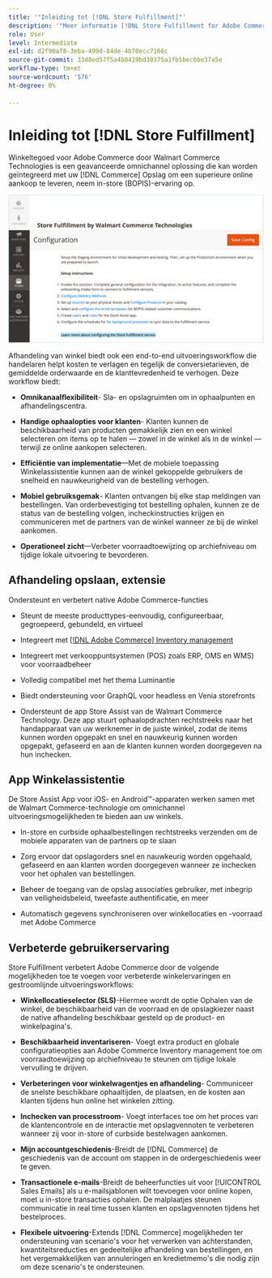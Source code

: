 ```yaml
---
title: '"Inleiding tot [!DNL Store Fulfillment]"'
description: '"Meer informatie [!DNL Store Fulfillment for Adobe Commerce by Walmart Technologies] biedt ondersteuning voor online aankopen, winkelen (BOPIS) voor klanten. Gebruik de mobiele versie van Store Assist om BOPIS-uitvoering en bestellingsverwerking te stroomlijnen voor winkelpartners en klanten van Commerce."'
role: User
level: Intermediate
exl-id: d2f90af8-3eba-499d-84de-4b70ecc7166c
source-git-commit: 33d8ed57f5a4b8419bd30375a1fb5bec6be37a5e
workflow-type: tm+mt
source-wordcount: '576'
ht-degree: 0%

---
```


# Inleiding tot [!DNL Store Fulfillment]

Winkeltegoed voor Adobe Commerce door Walmart Commerce Technologies is een geavanceerde omnichannel oplossing die kan worden geïntegreerd met uw [!DNL Commerce] Opslag om een superieure online aankoop te leveren, neem in-store (BOPIS)-ervaring op.

![De Vervulling van de opslag door de Admin van de Technologieën van het Spoor configuratie](assets/store-fulfillment-admin-home.png)

Afhandeling van winkel biedt ook een end-to-end uitvoeringsworkflow die handelaren helpt kosten te verlagen en tegelijk de conversietarieven, de gemiddelde orderwaarde en de klanttevredenheid te verhogen. Deze workflow biedt:

* **Omnikanaalflexibiliteit**- Sla- en opslagruimten om in ophaalpunten en afhandelingscentra.

* **Handige ophaalopties voor klanten**- Klanten kunnen de beschikbaarheid van producten gemakkelijk zien en een winkel selecteren om items op te halen — zowel in de winkel als in de winkel — terwijl ze online aankopen selecteren.

* **Efficiëntie van implementatie**—Met de mobiele toepassing Winkelassistentie kunnen aan de winkel gekoppelde gebruikers de snelheid en nauwkeurigheid van de bestelling verhogen.

* **Mobiel gebruiksgemak**- Klanten ontvangen bij elke stap meldingen van bestellingen. Van orderbevestiging tot bestelling ophalen, kunnen ze de status van de bestelling volgen, incheckinstructies krijgen en communiceren met de partners van de winkel wanneer ze bij de winkel aankomen.

* **Operationeel zicht**—Verbeter voorraadtoewijzing op archiefniveau om tijdige lokale uitvoering te bevorderen.

## Afhandeling opslaan, extensie

Ondersteunt en verbetert native Adobe Commerce-functies

* Steunt de meeste producttypes-eenvoudig, configureerbaar, gegroepeerd, gebundeld, en virtueel

* Integreert met [[!DNL Adobe Commerce] Inventory management](https://docs.magento.com/user-guide/catalog/inventory-learn-more.html)

* Integreert met verkooppuntsystemen (POS) zoals ERP, OMS en WMS) voor voorraadbeheer

* Volledig compatibel met het thema Luminantie

* Biedt ondersteuning voor GraphQL voor headless en Venia storefronts

* Ondersteunt de app Store Assist van de Walmart Commerce Technology. Deze app stuurt ophaalopdrachten rechtstreeks naar het handapparaat van uw werknemer in de juiste winkel, zodat de items kunnen worden opgepakt en snel en nauwkeurig kunnen worden opgepakt, gefaseerd en aan de klanten kunnen worden doorgegeven na hun inchecken.

## App Winkelassistentie

De Store Assist App voor iOS- en Android™-apparaten werken samen met de Walmart Commerce-technologie om omnichannel uitvoeringsmogelijkheden te bieden aan uw winkels.

* In-store en curbside ophaalbestellingen rechtstreeks verzenden om de mobiele apparaten van de partners op te slaan

* Zorg ervoor dat opslagorders snel en nauwkeurig worden opgehaald, gefaseerd en aan klanten worden doorgegeven wanneer ze inchecken voor het ophalen van bestellingen.

* Beheer de toegang van de opslag associaties gebruiker, met inbegrip van veiligheidsbeleid, tweefaste authentificatie, en meer

* Automatisch gegevens synchroniseren over winkellocaties en -voorraad met Adobe Commerce

## Verbeterde gebruikerservaring

Store Fulfillment verbetert Adobe Commerce door de volgende mogelijkheden toe te voegen voor verbeterde winkelervaringen en gestroomlijnde uitvoeringsworkflows:

* **Winkellocatieselector (SLS)**-Hiermee wordt de optie Ophalen van de winkel, de beschikbaarheid van de voorraad en de opslagkiezer naast de native afhandeling beschikbaar gesteld op de product- en winkelpagina&#39;s.

* **Beschikbaarheid inventariseren**- Voegt extra product en globale configuratieopties aan Adobe Commerce Inventory management toe om voorraadtoewijzing op archiefniveau te steunen om tijdige lokale vervulling te drijven.

* **Verbeteringen voor winkelwagentjes en afhandeling**- Communiceer de snelste beschikbare ophaaltijden, de plaatsen, en de kosten aan klanten tijdens hun online het winkelen zitting.

* **Inchecken van processtroom**- Voegt interfaces toe om het proces van de klantencontrole en de interactie met opslagvennoten te verbeteren wanneer zij voor in-store of curbside bestelwagen aankomen.

* **Mijn accountgeschiedenis**-Breidt de [!DNL Commerce] de geschiedenis van de account om stappen in de ordergeschiedenis weer te geven.

* **Transactionele e-mails**-Breidt de beheerfuncties uit voor [!UICONTROL Sales Emails] als u e-mailsjablonen wilt toevoegen voor online kopen, moet u in-store transacties ophalen. De malplaatjes steunen communicatie in real time tussen klanten en opslagvennoten tijdens het bestelproces.

* **Flexibele uitvoering**-Extends [!DNL Commerce] mogelijkheden ter ondersteuning van scenario&#39;s voor het verwerken van achterstanden, kwantiteitsreducties en gedeeltelijke afhandeling van bestellingen, en het vergemakkelijken van annuleringen en kredietmemo&#39;s die nodig zijn om deze scenario&#39;s te ondersteunen.
